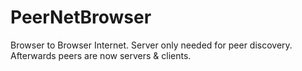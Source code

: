 # PeerNetBrowser
Browser to Browser Internet. Server only needed for peer discovery. Afterwards peers are now servers &amp; clients.
